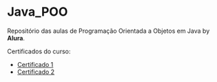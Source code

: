 # Java_POO

Repositório das aulas de Programação Orientada a Objetos em Java by **Alura**.

Certificados do curso:
- [Certificado 1](https://cursos.alura.com.br/certificate/f492f4ac-3239-4653-878a-3ebbaa4df36b?lang=pt_BR)
- [Certificado 2](https://cursos.alura.com.br/certificate/995e618e-e9d0-46db-90bf-846816242268?lang=pt_BR)